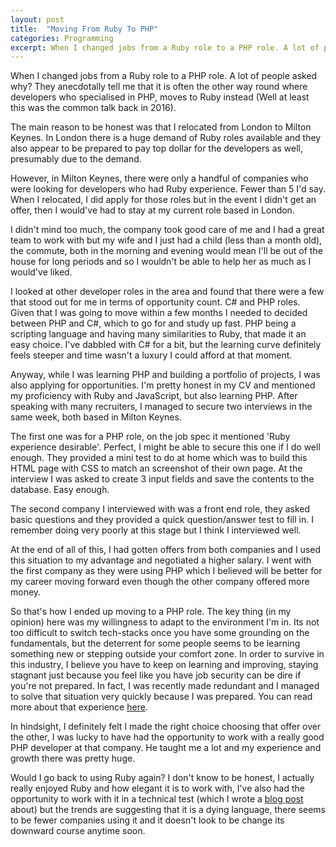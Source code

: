 ```yaml
---
layout: post
title:  "Moving From Ruby To PHP"
categories: Programming
excerpt: When I changed jobs from a Ruby role to a PHP role. A lot of people asked why? They anecdotally tell me that it is often the other way round where developers who specialised in PHP, moves to Ruby instead (Well at least this was the common talk back in 2016).
---
```


When I changed jobs from a Ruby role to a PHP role. A lot of people asked why? They anecdotally tell me that it is often the other way round where developers who specialised in PHP, moves to Ruby instead (Well at least this was the common talk back in 2016).

The main reason to be honest was that I relocated from London to Milton Keynes. In London there is a huge demand of Ruby roles available and they also appear to be prepared to pay top dollar for the developers as well, presumably due to the demand.

However, in Milton Keynes, there were only a handful of companies who were looking for developers who had Ruby experience. Fewer than 5 I'd say. When I relocated, I did apply for those roles but in the event I didn't get an offer, then I would've had to stay at my current role based in London.

I didn't mind too much, the company took good care of me and I had a great team to work with but my wife and I just had a child (less than a month old), the commute, both in the morning and evening would mean I'll be out of the house for long periods and so I wouldn't be able to help her as much as I would've liked.

I looked at other developer roles in the area and found that there were a few that stood out for me in terms of opportunity count. C# and PHP roles. Given that I was going to move within a few months I needed to decided between PHP and C#, which to go for and study up fast. PHP being a scripting language and having many similarities to Ruby, that made it an easy choice. I've dabbled with C# for a bit, but the learning curve definitely feels steeper and time wasn't a luxury I could afford at that moment.

Anyway, while I was learning PHP and building a portfolio of projects, I was also applying for opportunities. I'm pretty honest in my CV and mentioned my proficiency with Ruby and JavaScript, but also learning PHP. After speaking with many recruiters, I managed to secure two interviews in the same week, both based in Milton Keynes.

The first one was for a PHP role, on the job spec it mentioned 'Ruby experience desirable'. Perfect, I might be able to secure this one if I do well enough. They provided a mini test to do at home which was to build this HTML page with CSS to match an screenshot of their own page. At the interview I was asked to create 3 input fields and save the contents to the database. Easy enough.

The second company I interviewed with was a front end role, they asked basic questions and they provided a quick question/answer test to fill in. I remember doing very poorly at this stage but I think I interviewed well.

At the end of all of this, I had gotten offers from both companies and I used this situation to my advantage and negotiated a higher salary. I went with the first company as they were using PHP which I believed will be better for my career moving forward even though the other company offered more money.

So that's how I ended up moving to a PHP role. The key thing (in my opinion) here was my willingness to adapt to the environment I'm in. Its not too difficult to switch tech-stacks once you have some grounding on the fundamentals, but the deterrent for some people seems to be learning something new or stepping outside your comfort zone. In order to survive in this industry, I believe you have to keep on learning and improving, staying stagnant just because you feel like you have job security can be dire if you're not prepared. In fact, I was recently made redundant and I managed to solve that situation very quickly because I was prepared. You can read more about that experience [here](/redundancy-and-how-i-handled-it/).

In hindsight, I definitely felt I made the right choice choosing that offer over the other, I was lucky to have had the opportunity to work with a really good PHP developer at that company. He taught me a lot and my experience and growth there was pretty huge.

Would I go back to using Ruby again? I don't know to be honest, I actually really enjoyed Ruby and how elegant it is to work with, I've also had the opportunity to work with it in a technical test (which I wrote a [blog post](/prime-factorization/) about) but the trends are suggesting that it is a dying language, there seems to be fewer companies using it and it doesn't look to be change its downward course anytime soon.
